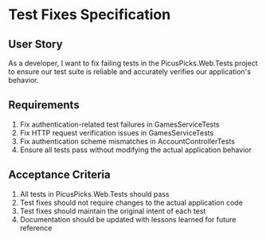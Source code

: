 # Test Fixes Specification

## User Story
As a developer, I want to fix failing tests in the PicusPicks.Web.Tests project to ensure our test suite is reliable and accurately verifies our application's behavior.

## Requirements
1. Fix authentication-related test failures in GamesServiceTests
2. Fix HTTP request verification issues in GamesServiceTests
3. Fix authentication scheme mismatches in AccountControllerTests
4. Ensure all tests pass without modifying the actual application behavior

## Acceptance Criteria
1. All tests in PicusPicks.Web.Tests should pass
2. Test fixes should not require changes to the actual application code
3. Test fixes should maintain the original intent of each test
4. Documentation should be updated with lessons learned for future reference 